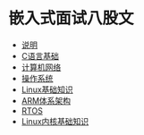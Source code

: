 # 嵌入式面试八股文

* [说明](README.md)
* [C语言基础]()
* [计算机网络]()
* [操作系统]()
* [Linux基础知识]()
* [ARM体系架构]()
* [RTOS]()
* [Linux内核基础知识]()